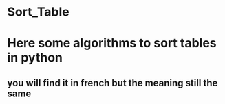 # Sort_Table
# Here some algorithms to sort tables in python
## you will find it in french but the meaning still the same
